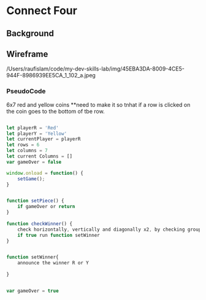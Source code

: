 # Connect Four 

## Background


## Wireframe
/Users/raufislam/code/my-dev-skills-lab/img/45EBA3DA-8009-4CE5-944F-8986939EE5CA_1_102_a.jpeg

### PseudoCode

6x7
red and yellow coins 
**need to make it so tnhat if a row is clicked on the coin goes to the bottom of tbe row. 

```js

let playerR = 'Red'
let playerY = 'Yellow'
let currentPlayer = playerR
let rows = 6
let columns = 7
let current Columns = []
var gameOver = false

window.onload = function() {
    setGame();
}


function setPiece() {
    if gameOver or return
}
    
function checkWinner() {
    check horizontally, vertically and diagonally x2, by checking groups of 4 cells at a time 
    if true run function setWinner
}    


function setWinner{
    announce the winner R or Y
    
}


var gameOver = true
```